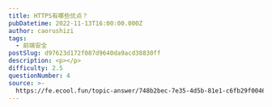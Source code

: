 ```yaml
---
title: HTTPS有哪些优点？
pubDatetime: 2022-11-13T16:00:00.000Z
author: caorushizi
tags:
  - 前端安全
postSlug: d97623d172f087d9640da9acd38830ff
description: <p></p>
difficulty: 2.5
questionNumber: 4
source: >-
  https://fe.ecool.fun/topic-answer/748b2bec-7e35-4d5b-81e1-c6fb29f00464?orderBy=updateTime&order=desc&tagId=21
---
```


<p></p>
